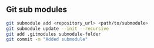 
## Git sub modules

``` bash
git submodule add <repository_url> <path/to/submodule>
git submodule update --init --recursive
git add .gitmodules submodule-folder
git commit -m "Added submodule"
```